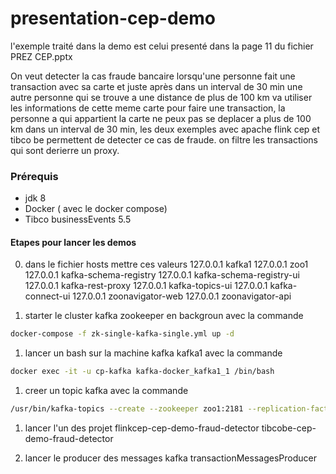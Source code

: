 # presentation-cep-demo


l'exemple traité dans la demo est celui presenté dans la page 11 du fichier PREZ CEP.pptx

On veut detecter la cas fraude bancaire lorsqu'une personne fait une transaction avec sa carte et juste après dans un interval de 30 min une autre personne qui se trouve a une distance de plus de 100 km va utiliser les informations de cette meme carte pour faire une transaction, la personne a qui appartient la carte ne peux pas se deplacer a plus de 100 km dans un interval de 30 min, les deux exemples avec apache flink cep et tibco be permettent de detecter ce cas de fraude. on filtre les transactions qui sont derierre un proxy.

### Prérequis

- jdk 8
- Docker ( avec le docker compose)
- Tibco businessEvents 5.5

####  Etapes pour lancer les demos

0. dans le fichier hosts mettre ces valeurs 
127.0.0.1     kafka1
127.0.0.1     zoo1
127.0.0.1     kafka-schema-registry
127.0.0.1     kafka-schema-registry-ui
127.0.0.1     kafka-rest-proxy
127.0.0.1     kafka-topics-ui
127.0.0.1     kafka-connect-ui
127.0.0.1     zoonavigator-web
127.0.0.1     zoonavigator-api

1.  starter le cluster kafka zookeeper en backgroun avec la commande 
```bash
docker-compose -f zk-single-kafka-single.yml up -d
```
1.  lancer un bash sur la machine kafka kafka1 avec la commande
```bash
docker exec -it -u cp-kafka kafka-docker_kafka1_1 /bin/bash
```
1. creer un topic kafka avec la commande 
```bash
/usr/bin/kafka-topics --create --zookeeper zoo1:2181 --replication-factor 1 --partitions 2 --topic T.CustomerTransaction
```
1. lancer l'un des projet 
flinkcep-cep-demo-fraud-detector
tibcobe-cep-demo-fraud-detector

1. lancer le producer des messages kafka
transactionMessagesProducer
